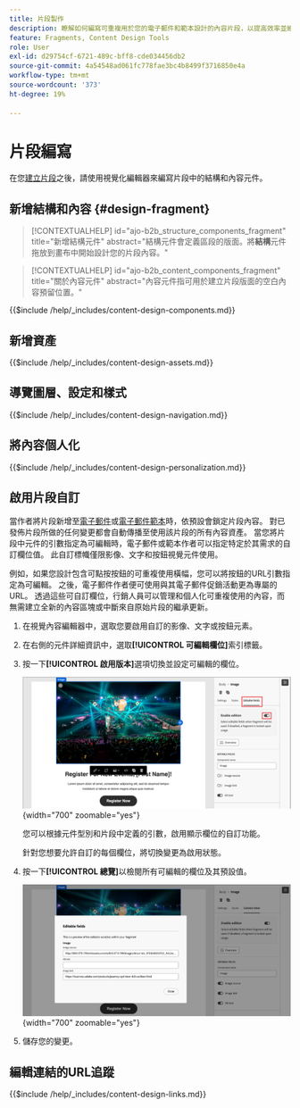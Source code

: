 ```yaml
---
title: 片段製作
description: 瞭解如何編寫可重複用於您的電子郵件和範本設計的內容片段，以提高效率並維護設計和品牌標準。
feature: Fragments, Content Design Tools
role: User
exl-id: d29754cf-6721-489c-bff8-cde034456db2
source-git-commit: 4a54548ad061fc778fae3bc4b8499f3716850e4a
workflow-type: tm+mt
source-wordcount: '373'
ht-degree: 19%

---
```


# 片段編寫

在您[建立片段](./fragments.md#create-fragments)之後，請使用視覺化編輯器來編寫片段中的結構和內容元件。

## 新增結構和內容 {#design-fragment}

>[!CONTEXTUALHELP]
>id="ajo-b2b_structure_components_fragment"
>title="新增結構元件"
>abstract="結構元件會定義區段的版面。將&#x200B;**結構**&#x200B;元件拖放到畫布中開始設計您的片段內容。"

>[!CONTEXTUALHELP]
>id="ajo-b2b_content_components_fragment"
>title="關於內容元件"
>abstract="內容元件指可用於建立片段版面的空白內容預留位置。"

{{$include /help/_includes/content-design-components.md}}

## 新增資產

{{$include /help/_includes/content-design-assets.md}}

## 導覽圖層、設定和樣式

{{$include /help/_includes/content-design-navigation.md}}

## 將內容個人化

{{$include /help/_includes/content-design-personalization.md}}

## 啟用片段自訂

當作者將片段新增至[電子郵件](./email-authoring.md#content-authoring---use-visual-fragments)或[電子郵件範本](./email-template-authoring.md#content-authoring---use-visual-fragments)時，依預設會鎖定片段內容。 對已發佈片段所做的任何變更都會自動傳播至使用該片段的所有內容資產。 當您將片段中元件的引數指定為可編輯時，電子郵件或範本作者可以指定特定於其需求的自訂欄位值。 此自訂標幟僅限影像、文字和按鈕視覺元件使用。

例如，如果您設計包含可點按按鈕的可重複使用橫幅，您可以將按鈕的URL引數指定為可編輯。 之後，電子郵件作者便可使用與其電子郵件促銷活動更為專屬的URL。 透過這些可自訂欄位，行銷人員可以管理和個人化可重複使用的內容，而無需建立全新的內容區塊或中斷來自原始片段的繼承更新。

1. 在視覺內容編輯器中，選取您要啟用自訂的影像、文字或按鈕元素。

1. 在右側的元件詳細資訊中，選取&#x200B;**[!UICONTROL 可編輯欄位]**&#x200B;索引標籤。

1. 按一下&#x200B;**[!UICONTROL 啟用版本]**&#x200B;選項切換並設定可編輯的欄位。

   ![啟用片段影像元件的可編輯欄位](./assets/fragment-editable-fields-image.png){width="700" zoomable="yes"}

   您可以根據元件型別和片段中定義的引數，啟用顯示欄位的自訂功能。

   針對您想要允許自訂的每個欄位，將切換變更為啟用狀態。

1. 按一下&#x200B;**[!UICONTROL 總覽]**&#x200B;以檢閱所有可編輯的欄位及其預設值。

   ![檢閱可編輯的欄位及其預設值](./assets/fragment-editable-fields-image-overview.png){width="700" zoomable="yes"}

1. 儲存您的變更。

## 編輯連結的URL追蹤

{{$include /help/_includes/content-design-links.md}}

